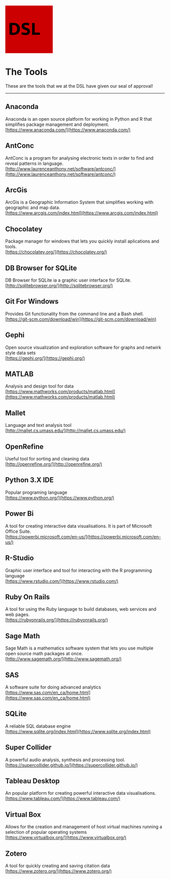 ![DSL Logo](dsl_logo.png)

# The Tools  
These are the tools that we at the DSL have given our seal of approval!  

-----

## Anaconda  
Anaconda is an open source platform for working in Python and R that simplifies package management and deployment.  
[https://www.anaconda.com/](https://www.anaconda.com/)  
  
## AntConc  
AntConc is a program for analysing electronic texts in order to find and reveal patterns in language.  
[http://www.laurenceanthony.net/software/antconc/](http://www.laurenceanthony.net/software/antconc/)  
  
## ArcGis  
ArcGis is a Geographic Information System that simplifies working with geographic and map data.  
[https://www.arcgis.com/index.html](https://www.arcgis.com/index.html)  
  
## Chocolatey  
Package manager for windows that lets you quickly install aplications and tools.  
[https://chocolatey.org/](https://chocolatey.org/)  
  
## DB Browser for SQLite  
DB Browser for SQLite ia a graphic user interface for SQLite.  
[http://sqlitebrowser.org/](http://sqlitebrowser.org/)  
  
## Git For Windows  
Provides Git functionality from the command line and a Bash shell.  
[https://git-scm.com/download/win](https://git-scm.com/download/win)  
  
## Gephi  
Open source visualization and exploration software for graphs and netwirk style data sets  
[https://gephi.org/](https://gephi.org/)  
  
## MATLAB  
Analysis and design tool for data  
[https://www.mathworks.com/products/matlab.html](https://www.mathworks.com/products/matlab.html)  
  
## Mallet  
Language and text analysis tool  
[http://mallet.cs.umass.edu/](http://mallet.cs.umass.edu/)  
  
## OpenRefine  
Useful tool for sorting and cleaning data  
[http://openrefine.org/](http://openrefine.org/)  
  
## Python 3.X  IDE  
Popular programing language  
[https://www.python.org/](https://www.python.org/)  
  
## Power Bi  
A tool for creating interactive data visualisations.  It is part of Microsoft Office Suite.  
[https://powerbi.microsoft.com/en-us/](https://powerbi.microsoft.com/en-us/)  
  
## R-Studio  
Graphic user interface and tool for interacting with the R programming language  
[https://www.rstudio.com/](https://www.rstudio.com/)  
  
## Ruby On Rails  
A tool for using the Ruby language to build databases, web services and web pages.  
[https://rubyonrails.org/](https://rubyonrails.org/)  
  
## Sage Math  
Sage Math is a mathematics software system that lets you use multiple open source math packages at once.  
[http://www.sagemath.org/](http://www.sagemath.org/)  
  
## SAS  
A software suite for doing advanced analytics  
[https://www.sas.com/en_ca/home.html](https://www.sas.com/en_ca/home.html)  
  
## SQLite  
A reliable SQL database engine  
[https://www.sqlite.org/index.html](https://www.sqlite.org/index.html)  
  
## Super Collider
A powerful audio analysis, synthesis and processing tool.  
[https://supercollider.github.io/](https://supercollider.github.io/)  
  
## Tableau Desktop  
An popular platform for creating powerful interactive data visualisations.  
[https://www.tableau.com/](https://www.tableau.com/)  
  
## Virtual Box
Allows for the creation and management of host virtual machines running a selection of popular operating systems  
[https://www.virtualbox.org/](https://www.virtualbox.org/)  
  
## Zotero  
A tool for quickly creating and saving citation data  
[https://www.zotero.org/](https://www.zotero.org/)  
  
